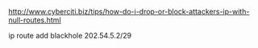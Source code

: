 http://www.cyberciti.biz/tips/how-do-i-drop-or-block-attackers-ip-with-null-routes.html

ip route add blackhole 202.54.5.2/29

